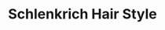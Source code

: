 ---
title: "Schlenkrich Hair Style"
url: /erlangen/schlenkrich-hair-style-siemenspromenade/
shop: Friseur
---